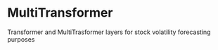 # MultiTransformer
 Transformer and MultiTrasformer layers for stock volatility forecasting purposes
